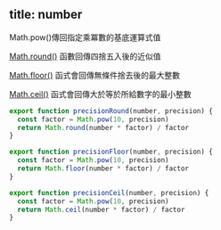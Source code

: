 title: number
---

Math.pow()傳回指定乘冪數的基底運算式值

[Math.round()](https://developer.mozilla.org/zh-TW/docs/Web/JavaScript/Reference/Global_Objects/Math/round) 函數回傳四捨五入後的近似值  

[Math.floor()](https://developer.mozilla.org/zh-TW/docs/Web/JavaScript/Reference/Global_Objects/Math/floor) 函式會回傳無條件捨去後的最大整數  

[Math.ceil()](https://developer.mozilla.org/zh-TW/docs/Web/JavaScript/Reference/Global_Objects/Math/ceil) 函式會回傳大於等於所給數字的最小整數 


```js
export function precisionRound(number, precision) {
  const factor = Math.pow(10, precision)
  return Math.round(number * factor) / factor
}

export function precisionFloor(number, precision) {
  const factor = Math.pow(10, precision)
  return Math.floor(number * factor) / factor
}

export function precisionCeil(number, precision) {
  const factor = Math.pow(10, precision)
  return Math.ceil(number * factor) / factor
}
```